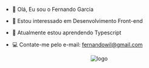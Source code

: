 - 👋 Olá, Eu sou o Fernando Garcia


- 👀 Estou interessado em Desenvolvimento Front-end 
- 🌱 Atualmente estou aprendendo Typescript
- 💻 Contate-me pelo e-mail: fernandowil@gmail.com



 <div className="App">
      <header className="App-header">
        <img src="Octocat.png" className="App-logo" alt="logo" />
